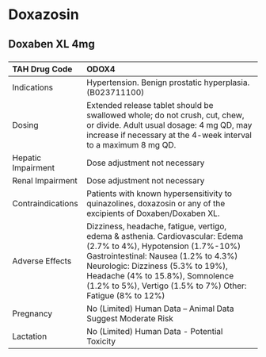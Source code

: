 # Doxazosin

## Doxaben XL 4mg

##### 

| TAH Drug Code      | ODOX4                                                                                                                                                                                                                                                                                             |
|:-------------------|:--------------------------------------------------------------------------------------------------------------------------------------------------------------------------------------------------------------------------------------------------------------------------------------------------|
| Indications        | Hypertension. Benign prostatic hyperplasia.(B023711100)                                                                                                                                                                                                                                           |
| Dosing             | Extended release tablet should be swallowed whole; do not crush, cut, chew, or divide. Adult usual dosage: 4 mg QD, may increase if necessary at the 4-week interval to a maximum 8 mg QD.                                                                                                        |
| Hepatic Impairment | Dose adjustment not necessary                                                                                                                                                                                                                                                                     |
| Renal Impairment   | Dose adjustment not necessary                                                                                                                                                                                                                                                                     |
| Contraindications  | Patients with known hypersensitivity to quinazolines, doxazosin or any of the excipients of Doxaben/Doxaben XL.                                                                                                                                                                                   |
| Adverse Effects    | Dizziness, headache, fatigue, vertigo, edema & asthenia. Cardiovascular: Edema (2.7% to 4%), Hypotension (1.7%-10%) Gastrointestinal: Nausea (1.2% to 4.3%) Neurologic: Dizziness (5.3% to 19%), Headache (4% to 15.8%), Somnolence (1.2% to 5%), Vertigo (1.5% to 7%) Other: Fatigue (8% to 12%) |
| Pregnancy          | No (Limited) Human Data – Animal Data Suggest Moderate Risk                                                                                                                                                                                                                                       |
| Lactation          | No (Limited) Human Data - Potential Toxicity                                                                                                                                                                                                                                                      |

